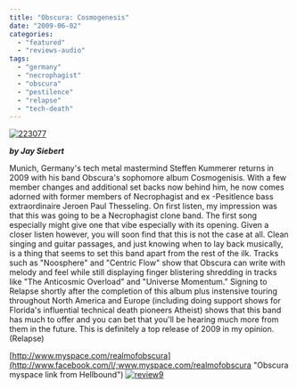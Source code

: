 ```yaml
---
title: "Obscura: Cosmogenesis"
date: "2009-06-02"
categories: 
  - "featured"
  - "reviews-audio"
tags: 
  - "germany"
  - "necrophagist"
  - "obscura"
  - "pestilence"
  - "relapse"
  - "tech-death"
---
```


[![223077](http://www.hellbound.ca/wp-content/uploads/2009/06/223077.jpg "223077")](http://www.hellbound.ca/wp-content/uploads/2009/06/223077.jpg)

_**by Jay Siebert**_

Munich, Germany's tech metal mastermind Steffen Kummerer returns in 2009 with his band Obscura's sophomore album Cosmogenisis. With a few member changes and additional set backs now behind him, he now comes adorned with former members of Necrophagist and ex -Pesitlence bass extraordinaire Jeroen Paul Thesseling. On first listen, my impression was that this was going to be a Necrophagist clone band. The first song especially might give one that vibe especially with its opening. Given a closer listen however, you will soon find that this is not the case at all. Clean singing and guitar passages, and just knowing when to lay back musically, is a thing that seems to set this band apart from the rest of the ilk. Tracks such as "Noosphere" and "Centric Flow" show that Obscura can write with melody and feel while still displaying finger blistering shredding in tracks like "The Anticosmic Overload" and "Universe Momentum." Signing to Relapse shortly after the completion of this album plus instensive touring throughout North America and Europe (including doing support shows for Florida's influential technical death pioneers Atheist) shows that this band has much to offer and you can bet that you'll be hearing much more from them in the future. This is definitely a top release of 2009 in my opinion. (Relapse)

[http://www.myspace.com/realmofobscura](http://www.facebook.com/l/;www.myspace.com/realmofobscura "Obscura myspace link from Hellbound") [![review9](http://www.hellbound.ca/wp-content/uploads/2009/05/review9.png "review9")](http://www.hellbound.ca/wp-content/uploads/2009/05/review9.png)
